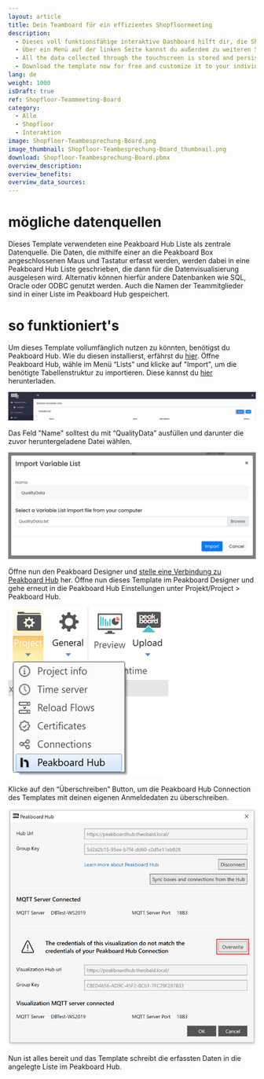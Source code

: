 ```yaml
---
layout: article
title: Dein Teamboard für ein effizientes Shopfloormeeting
description: 
  - Dieses voll funktionsfähige interaktive Dashboard hilft dir, die Shopfloormeetings deines Teams zu digitalisieren. Dabei behältst du stets den Überblick über alle offenen Aufgaben deines Teams. Mit dem Dashboard kannst du neue Aufgaben anlegen und diese einzelnen Teammitgliedern zuordnen, bestehende Aufgaben anpassen, wenn diese sich beispielsweise in einem neuen Bearbeitungsstatus befinden sowie Aufgaben abschließen oder löschen. Das Dashboard wird dabei mit Maus und Tastatur, welche an die Peakboard Box angeschlossen werden, bedient. Die erfassten Daten werden in einer Liste in Peakboard Hub gespeichert und persistiert. So können die erfassten Daten auch für langfristige Auswertungen herangezogen werden.
  - Über ein Menü auf der linken Seite kannst du außerdem zu weiteren Screens navigieren, welche beliebige weitere wichtige Inhalte für dein Shopfloormeeting anzeigen können. Im Template wurden hier exemplarisch zwei weitere Screens mit Informationen zu Sicherheits- & Qualitätskennzahlen sowie OEE Werten umgesetzt. 
  - All the data collected through the touchscreen is stored and persisted in a list in Peakboard Hub. This allows you to use the data not only for a real-time overview, but also for historical analysis. The long-term analysis can be performed either via [this](https://templates.peakboard.com/Overview-Quality-Control/en) dashboard or using a BI tool such as Power BI, Tableau or Click.
  - Download the template now for free and customize it to your individual needs or your company's corporate design. For even easier usability, all scripts in this template were created using Peakboard Building Blocks, our low-code script editor.
lang: de
weight: 1000
isDraft: true
ref: Shopfloor-Teammeeting-Board
category:
  - Alle
  - Shopfloor
  - Interaktion
image: Shopfloor-Teambesprechung-Board.png
image_thumbnail: Shopfloor-Teambesprechung-Board_thumbnail.png
download: Shopfloor-Teambesprechung-Board.pbmx
overview_description:
overview_benefits:
overview_data_sources:
---
```

# mögliche datenquellen
Dieses Template verwendeten eine Peakboard Hub Liste als zentrale Datenquelle. Die Daten, die mithilfe einer an die Peakboard Box angeschlossenen Maus und Tastatur erfasst werden, werden dabei in eine Peakboard Hub Liste geschrieben, die dann für die Datenvisualisierung ausgelesen wird. Alternativ können hierfür andere Datenbanken wie SQL, Oracle oder ODBC genutzt werden. Auch die Namen der Teammitglieder sind in einer Liste im Peakboard Hub gespeichert.

# so funktioniert's
Um dieses Template vollumfänglich nutzen zu könnten, benötigst du Peakboard Hub. Wie du diesen installierst, erfährst du [hier](https://help.peakboard.com/hub/de-hub_installation.html). Öffne Peakboard Hub, wähle im Menü “Lists” und klicke auf "Import", um die benötigte Tabellenstruktur zu importieren. Diese kannst du <a href="QualityData.txt" class="inline" download>hier</a> herunterladen. 

![](img/peakboard-hub-lists.png)

Das Feld "Name" solltest du mit “QualityData” ausfüllen und darunter die zuvor heruntergeladene Datei wählen.

![](img/peakboard-hub-import-list.png)

 Öffne nun den Peakboard Designer und [stelle eine Verbindung zu Peakboard Hub](https://help.peakboard.com/hub/de-hub_connectpbdesigner.html) her. Öffne nun dieses Template im Peakboard Designer und gehe erneut in die Peakboard Hub Einstellungen unter Projekt/Project > Peakboard Hub.

 ![](img/peakboard-designer-hub-settings.png)

Klicke auf den “Überschreiben” Button, um die Peakboard Hub Connection des Templates mit deinen eigenen Anmeldedaten zu überschreiben.

 ![](img/peakboard-designer-overwrite-credentials.png)

 Nun ist alles bereit und das Template schreibt die erfassten Daten in die angelegte Liste im Peakboard Hub.
